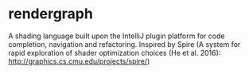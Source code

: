 # rendergraph

A shading language built upon the IntelliJ plugin platform for code completion, navigation and refactoring. Inspired by Spire (A system for rapid exploration of shader optimization choices (He et al. 2016): http://graphics.cs.cmu.edu/projects/spire/)

